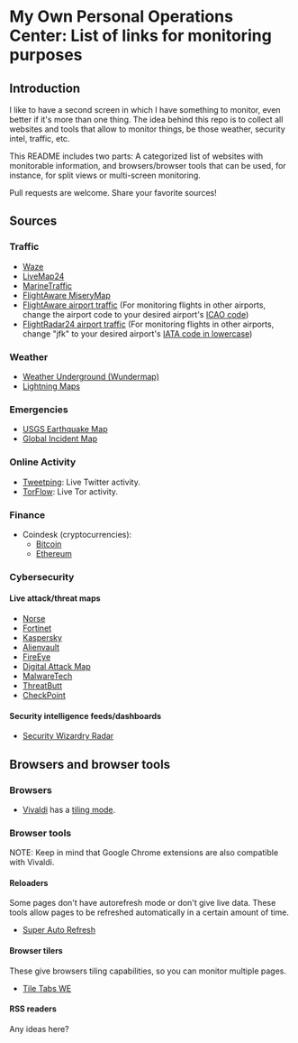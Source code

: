 # My Own Personal Operations Center: List of links for monitoring purposes

## Introduction

I like to have a second screen in which I have something to monitor, even better
if it's more than one thing. The idea behind this repo is to collect all
websites and tools that allow to monitor things, be those weather, security
intel, traffic, etc.

This README includes two parts: A categorized list of websites with monitorable
information, and browsers/browser tools that can be used, for instance, for
split views or multi-screen monitoring.

Pull requests are welcome. Share your favorite sources!

## Sources

### Traffic

* [Waze](https://www.waze.com/livemap)
* [LiveMap24](https://www.livemap24.com/)
* [MarineTraffic](https://www.marinetraffic.com/)
* [FlightAware MiseryMap](http://flightaware.com/miserymap/)
* [FlightAware airport traffic](http://flightaware.com/live/airport_status_bigmap.rvt?airport=KJFK)
(For monitoring flights in other airports, change the airport code to your
desired airport's [ICAO code](http://airportsbase.org/))
* [FlightRadar24 airport traffic](https://www.flightradar24.com/airport/jfk/map)
(For monitoring flights in other airports, change "jfk" to your desired
airport's [IATA code in lowercase](http://airportsbase.org/))

### Weather

* [Weather Underground (Wundermap)](https://www.wunderground.com/wundermap/)
* [Lightning Maps](https://www.lightningmaps.org/)

### Emergencies

* [USGS Earthquake Map](https://earthquake.usgs.gov/earthquakes/map)
* [Global Incident Map](http://www.globalincidentmap.com/)

### Online Activity

* [Tweetping](https://www.tweetping.net/): Live Twitter activity.
* [TorFlow](https://torflow.uncharted.software/): Live Tor activity.

### Finance

* Coindesk (cryptocurrencies):
  * [Bitcoin](https://www.coindesk.com/price/)
  * [Ethereum](https://www.coindesk.com/ethereum-price/)

### Cybersecurity

#### Live attack/threat maps

* [Norse](http://map.norsecorp.com)
* [Fortinet](http://threatmap.fortiguard.com/)
* [Kaspersky](https://cybermap.kaspersky.com/)
* [Alienvault](https://www.alienvault.com/open-threat-exchange/dashboard#/threats/top)
* [FireEye](https://www.fireeye.com/cyber-map/threat-map.html)
* [Digital Attack Map](http://www.digitalattackmap.com)
* [MalwareTech](https://intel.malwaretech.com/pewpew.html)
* [ThreatButt](https://threatbutt.com/map/)
* [CheckPoint](https://threatmap.checkpoint.com/ThreatPortal/livemap.html)

#### Security intelligence feeds/dashboards

* [Security Wizardry Radar](http://www.securitywizardry.com/radar.htm)

## Browsers and browser tools

### Browsers

* [Vivaldi](https://vivaldi.com/) has a
[tiling mode](https://vivalditips.com/efficiency/tab-tiling/en).

### Browser tools

NOTE: Keep in mind that Google Chrome extensions are also compatible with
Vivaldi.

#### Reloaders

Some pages don't have autorefresh mode or don't give live data. These tools
allow pages to be refreshed automatically in a certain amount of time.

* [Super Auto Refresh](https://chrome.google.com/webstore/detail/super-auto-refresh/kkhjakkgopekjlempoplnjclgedabddk?hl=en-US)

#### Browser tilers

These give browsers tiling capabilities, so you can monitor multiple pages.

* [Tile Tabs WE](https://chrome.google.com/webstore/detail/tile-tabs-we/lbnnfjfjdijcnaakaebgcoemmlicjbnl)

#### RSS readers

Any ideas here?
